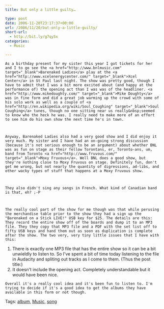 ```yaml
---
title: But only a little guilty…

type: post
date: 2006-11-20T23:17:37+00:00
url: /2006/11/20/but-only-a-little-guilty/
short-url:
  - http://bit.ly/g7qySx
categories:
  - Music

---
```

<div class='microid-mailto+http:sha1:d5cfe98e112f3fac56c06401e133456f9e1bed39'>
  
    As a birthday present for my sister this year I got tickets for her and I to go see the <a href="http://www.bnlmusic.com" target="_blank">Barenaked Ladies</a> play at the <a href="http://www.xcelenergycenter.com/" target="_blank">Xcel Center</a> in St Paul last night. The show was pretty good, though I have to admit that I was a bit more excited about (and happy at the performance of) the opening act than I was was of the headliner. <a href="http://www.mikedoughty.com/" target="_blank">Mike Doughty</a> was in fine form and did a great job warming up the crowd with some of his solo work as well as a couple of <a href="http://en.wikipedia.org/wiki/Soul_Coughing" target="_blank">Soul Coughing</a> tunes, though no one sitting near us really&nbsp;seemed to know who the heck he was. I really need to make more of an effort to see him do his own show the next time he's in town.
  
  
  
    Anyway, Barenaked Ladies also had a very good show and I did enjoy it very much. My sister and I have had an on-going strong discussion (because it's not serious enough to be an argument) about whether BNL was as fun on stage as their fellow Torontans, er, Toronto-ans, um, band from Toronto <a href="http://www.fruvous.com/" target="_blank">Moxy Fruvous</a>. Well BNL does a good show, but they're nothing close to Moxy Fruvous on stage. Definitely fun, don't get me wrong, but not nearly the quantity of digressions, ad-libs, and other wacky types of stuff that happens at a Moxy Fruvous show.
  
  
  
    They also didn't sing any songs in French. What kind of Canadian band is that, eh? ;-P
  
  
  
    The really cool part of the show for me though was that while perusing the merchandise table prior to the show they had a sign up the "Barenaked on a Stick LIVE!" USB key for $25. The details are this: They record the entire show off of the boards and dump it to an MP3 file. They they copy that MP3 file and a PDF with the set list off to fifty USB keys and hand them out as soon as duplication is complete after the show. The two very, very tiny little issues that I have with this:
  
  
  <ol>
    <li>
      There is exactly one MP3 file that has the entire show so it can be a bit unwieldly to listen to. So I've spent a bit of time today listening to the file in Audacity and spliting out tracks as I come to them. (Thus the post title:)
    </li>
    <li>
      It doesn't include the opening act. Completely understandable but it would have been nice.
    </li>
  </ol>
  
  
    Overall it's a really cool idea and it's been fun to listen to. I'm trying to decide if it's a good idea to get the albums they have available in this form or not though.
  
</div>

<div class="st-post-tags">
  Tags: <a href="http://www.cavort.org/tag/album/" title="album" rel="tag">album</a>, <a href="http://www.cavort.org/tag/music/" title="Music" rel="tag">Music</a>, <a href="http://www.cavort.org/tag/song/" title="song" rel="tag">song</a><br />
</div>